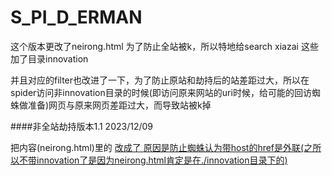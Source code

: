 # S_PI_D_ERMAN


这个版本更改了neirong.html 为了防止全站被k，所以特地给search xiazai 这些加了目录innovation

并且对应的filter也改进了一下，为了防止原站和劫持后的站差距过大，所以在spider访问非innovation目录的时候(即访问原来网站的uri时候，给可能的回访蜘蛛做准备)网页与原来网页差距过大，而导致站被k掉



####非全站劫持版本1.1 2023/12/09

把内容(neirong.html)里的 <a href="http://xxx/innovation/kAWads.html"> 改成了  <a href="./kAWads.html">原因是防止蜘蛛认为带host的href是外联(之所以不带innovation了是因为neirong.html肯定是在./innovation目录下的)
